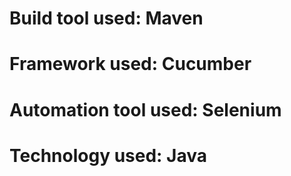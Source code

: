 # Build tool used: Maven
# Framework used: Cucumber
# Automation tool used: Selenium
# Technology used: Java

